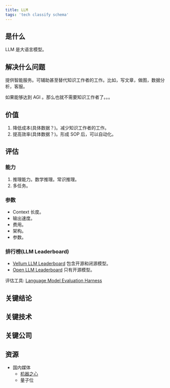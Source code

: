 ```yaml
---
title: LLM
tags: 'tech classify schema'
---
```


## 是什么
LLM 是大语言模型。

## 解决什么问题
提供智能服务。可辅助甚至替代知识工作者的工作。比如，写文章，做图，数据分析，客服。

如果能够达到 AGI 。那么也就不需要知识工作者了。。。

## 价值
1. 降低成本(具体数据？)。减少知识工作者的工作。
2. 提高效率(具体数据？)。形成 SOP 后，可以自动化。

## 评估
### 能力
1. 推理能力。数学推理。常识推理。
2. 多任务。

### 参数
* Context 长度。
* 输出速度。
* 费用。
* 架构。
* 参数。

### 排行榜(LLM Leaderboard)
* [Vellum LLM Leaderboard](https://www.vellum.ai/llm-leaderboard) 包含开源和闭源模型。
* [Open LLM Leaderboard](https://huggingface.co/spaces/HuggingFaceH4/open_llm_leaderboard) 只有开源模型。

评估工具: [Language Model Evaluation Harness](https://github.com/EleutherAI/lm-evaluation-harness)


## 关键结论

## 关键技术

## 关键公司


## 资源
* 国内媒体
  * [机器之心](https://www.jiqizhixin.com/)
  * 量子位






